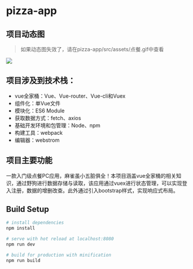 # pizza-app

## 项目动态图
> 如果动态图失效了，请在pizza-app/src/assets/点餐.gif中查看
      
![](https://user-gold-cdn.xitu.io/2018/12/12/167a2e8469348a58?w=1454&h=826&f=gif&s=1511412)

## 项目涉及到技术栈：
- vue全家桶：Vue、Vue-router、Vue-cli和Vuex
- 组件化：单Vue文件
- 模块化：ES6 Module
- 获取数据方式：fetch、axios
- 基础开发环境和包管理：Node、npm
- 构建工具：webpack
- 编辑器：webstrom

## 项目主要功能
一款入门级点餐PC应用，麻雀虽小五脏俱全！本项目涵盖vue全家桶的相关知识，通过野狗进行数据存储与读取，该应用通过vuex进行状态管理，可以实现登入注册，数据的增删改查。此外通过引入bootstrap样式，实现响应式布局。




## Build Setup

``` bash
# install dependencies
npm install

# serve with hot reload at localhost:8080
npm run dev

# build for production with minification
npm run build
```

